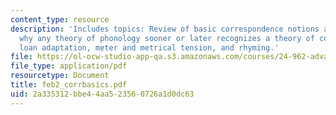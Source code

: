 ```yaml
---
content_type: resource
description: 'Includes topics: Review of basic correspondence notions and constraints,
  why any theory of phonology sooner or later recognizes a theory of correspondence,
  loan adaptation, meter and metrical tension, and rhyming.'
file: https://ol-ocw-studio-app-qa.s3.amazonaws.com/courses/24-962-advanced-phonology-spring-2005/2a335312bbe44aa523560726a1d0dc63_feb2_corrbasics.pdf
file_type: application/pdf
resourcetype: Document
title: feb2_corrbasics.pdf
uid: 2a335312-bbe4-4aa5-2356-0726a1d0dc63
---
```

